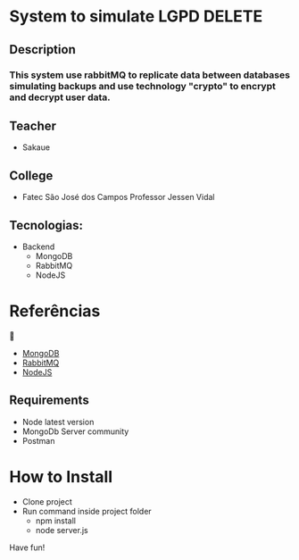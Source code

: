 
# System to simulate LGPD DELETE

## Description

### This system use rabbitMQ to replicate data between databases simulating backups and use technology "crypto" to encrypt and decrypt user data.

## Teacher
- Sakaue

## College
- Fatec São José dos Campos Professor Jessen Vidal

## Tecnologias:
- Backend
  - MongoDB
  - RabbitMQ
  - NodeJS

# Referências

:construction:

- [MongoDB](https://www.mongodb.com/basics/examples)
- [RabbitMQ](https://www.rabbitmq.com/documentation.html)
- [NodeJS](https://nodejs.org/en/docs/guides/)

## Requirements
- Node latest version
- MongoDb Server community
- Postman

# How to Install

- Clone project
- Run command inside project folder
  - npm install
  - node server.js
 
Have fun!
